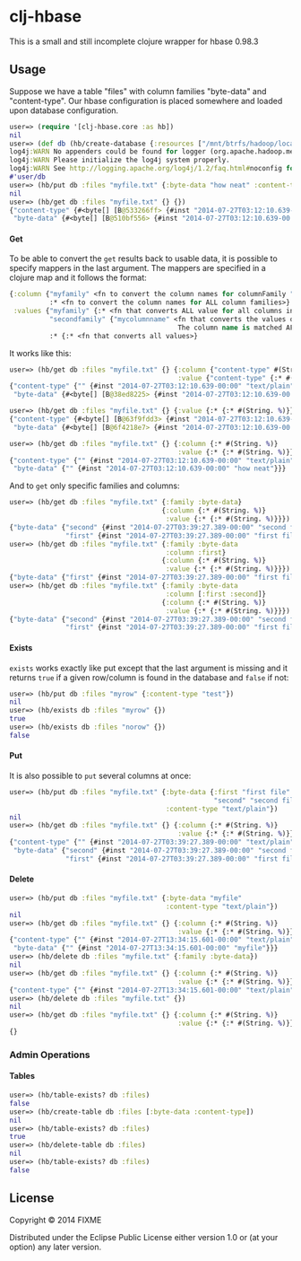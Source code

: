 # clj-hbase

This is a small and still incomplete clojure wrapper for hbase 0.98.3

## Usage
Suppose we have a table "files" with column families "byte-data" and "content-type".
Our hbase configuration is placed somewhere and loaded upon database configuration.

```clojure
user=> (require '[clj-hbase.core :as hb])
nil
user=> (def db (hb/create-database {:resources ["/mnt/btrfs/hadoop/local/hbase-0.98.3-hadoop2/conf/hbase-site.xml"]}))
log4j:WARN No appenders could be found for logger (org.apache.hadoop.metrics2.lib.MutableMetricsFactory).
log4j:WARN Please initialize the log4j system properly.
log4j:WARN See http://logging.apache.org/log4j/1.2/faq.html#noconfig for more info.
#'user/db
user=> (hb/put db :files "myfile.txt" {:byte-data "how neat" :content-type "text/plain"})
nil
user=> (hb/get db :files "myfile.txt" {} {})
{"content-type" {#<byte[] [B@533266ff> {#inst "2014-07-27T03:12:10.639-00:00" #<byte[] [B@172c0b49>}},
 "byte-data" {#<byte[] [B@510bf556> {#inst "2014-07-27T03:12:10.639-00:00" #<byte[] [B@2f5a7d38>}}}
```

#### Get

To be able to convert the `get` results back to usable data, it is possible to specify mappers in the last argument. The
mappers are specified in a clojure map and it follows the format:

```clojure
{:column {"myfamily" <fn to convert the column names for columnFamily "myfamily">
          :* <fn to convert the column names for ALL column families>}
 :values {"myfamily" {:* <fn that converts ALL value for all columns in "myfamily">}
          "secondfamily" {"mycolumnname" <fn that converts the values of family "secondfamily" in the column "mycolumn".
                                          The column name is matched AFTER it was converted by the column name mapper.>
          :* {:* <fn that converts all values>}
```

It works like this:

```clojure
user=> (hb/get db :files "myfile.txt" {} {:column {"content-type" #(String. %)}
                                          :value {"content-type" {:* #(String. %)}}})
{"content-type" {"" {#inst "2014-07-27T03:12:10.639-00:00" "text/plain"}},
 "byte-data" {#<byte[] [B@38ed8225> {#inst "2014-07-27T03:12:10.639-00:00" #<byte[] [B@78c53110>}}}

user=> (hb/get db :files "myfile.txt" {} {:value {:* {:* #(String. %)}}})
{"content-type" {#<byte[] [B@63f9fdd3> {#inst "2014-07-27T03:12:10.639-00:00" "text/plain"}},
 "byte-data" {#<byte[] [B@6f4218e7> {#inst "2014-07-27T03:12:10.639-00:00" "how neat"}}}

user=> (hb/get db :files "myfile.txt" {} {:column {:* #(String. %)}
                                          :value {:* {:* #(String. %)}}})
{"content-type" {"" {#inst "2014-07-27T03:12:10.639-00:00" "text/plain"}},
 "byte-data" {"" {#inst "2014-07-27T03:12:10.639-00:00" "how neat"}}}
```

And to `get` only specific families and columns:

```clojure
user=> (hb/get db :files "myfile.txt" {:family :byte-data}
                                      {:column {:* #(String. %)}
                                       :value {:* {:* #(String. %)}}})
{"byte-data" {"second" {#inst "2014-07-27T03:39:27.389-00:00" "second file"},
              "first" {#inst "2014-07-27T03:39:27.389-00:00" "first file"}}}
user=> (hb/get db :files "myfile.txt" {:family :byte-data
                                       :column :first}
                                      {:column {:* #(String. %)}
                                       :value {:* {:* #(String. %)}}})
{"byte-data" {"first" {#inst "2014-07-27T03:39:27.389-00:00" "first file"}}}
user=> (hb/get db :files "myfile.txt" {:family :byte-data
                                       :column [:first :second]}
                                      {:column {:* #(String. %)}
                                       :value {:* {:* #(String. %)}}})
{"byte-data" {"second" {#inst "2014-07-27T03:39:27.389-00:00" "second file"},
              "first" {#inst "2014-07-27T03:39:27.389-00:00" "first file"}}}
```

#### Exists

`exists` works exactly like put except that the last argument is missing and it returns `true` if a given row/column
is found in the database and `false` if not:

```clojure
user=> (hb/put db :files "myrow" {:content-type "test"})
nil
user=> (hb/exists db :files "myrow" {})
true
user=> (hb/exists db :files "norow" {})
false
```

#### Put

It is also possible to `put` several columns at once:

```clojure
user=> (hb/put db :files "myfile.txt" {:byte-data {:first "first file"
                                                   "second" "second file"}
                                       :content-type "text/plain"})
nil
user=> (hb/get db :files "myfile.txt" {} {:column {:* #(String. %)}
                                          :value {:* {:* #(String. %)}}})
{"content-type" {"" {#inst "2014-07-27T03:39:27.389-00:00" "text/plain"}},
 "byte-data" {"second" {#inst "2014-07-27T03:39:27.389-00:00" "second file"},
              "first" {#inst "2014-07-27T03:39:27.389-00:00" "first file"}}}
```

#### Delete

```clojure
user=> (hb/put db :files "myfile.txt" {:byte-data "myfile"
                                       :content-type "text/plain"})
nil
user=> (hb/get db :files "myfile.txt" {} {:column {:* #(String. %)}
                                          :value {:* {:* #(String. %)}}})
{"content-type" {"" {#inst "2014-07-27T13:34:15.601-00:00" "text/plain"}},
 "byte-data" {"" {#inst "2014-07-27T13:34:15.601-00:00" "myfile"}}}
user=> (hb/delete db :files "myfile.txt" {:family :byte-data})
nil
user=> (hb/get db :files "myfile.txt" {} {:column {:* #(String. %)}
                                          :value {:* {:* #(String. %)}}})
{"content-type" {"" {#inst "2014-07-27T13:34:15.601-00:00" "text/plain"}}}
user=> (hb/delete db :files "myfile.txt" {})
nil
user=> (hb/get db :files "myfile.txt" {} {:column {:* #(String. %)}
                                          :value {:* {:* #(String. %)}}})
{}
```

### Admin Operations

#### Tables

```clojure
user=> (hb/table-exists? db :files)
false
user=> (hb/create-table db :files [:byte-data :content-type])
nil
user=> (hb/table-exists? db :files)
true
user=> (hb/delete-table db :files)
nil
user=> (hb/table-exists? db :files)
false
```

## License

Copyright © 2014 FIXME

Distributed under the Eclipse Public License either version 1.0 or (at
your option) any later version.
